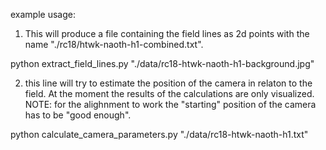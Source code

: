 example usage:

1. This will produce a file containing the field lines as 2d points with the name "./rc18/htwk-naoth-h1-combined.txt".

python extract_field_lines.py "./data/rc18-htwk-naoth-h1-background.jpg"

2. this line will try to estimate the position of the camera in relaton to the field. 
At the moment the results of the calculations are only visualized.
NOTE: for the alighnment to work the "starting" position of the camera has to be "good enough".

python calculate_camera_parameters.py "./data/rc18-htwk-naoth-h1.txt"



